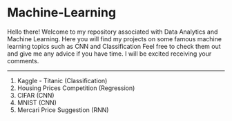 # Machine-Learning
Hello there! Welcome to my repository associated with Data Analytics and Machine Learning.
Here you will find my projects on some famous machine learning topics such as CNN and Classification
Feel free to check them out and give me any advice if you have time. I will be excited receiving your comments.

--------------------------------------
1. Kaggle - Titanic (Classification)
2. Housing Prices Competition (Regression)
3. CIFAR (CNN)
4. MNIST (CNN)
5. Mercari Price Suggestion (RNN)
